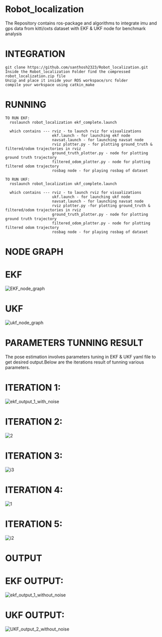 # Robot_localization
The Repository contains ros-package and algorithms to integrate imu and gps data from kitti/oxts dataset with EKF &amp; UKF node for benchmark analysis

# INTEGRATION

    git clone https://github.com/santhosh2323/Robot_localization.git
    Inside the Robot_localization Folder find the compressed robot_localization.zip file
    Unzip and place it inside your ROS workspace/src folder
    compile your workspace using catkin_make

# RUNNING

    TO RUN EKF:
      roslaunch robot_localization ekf_complete.launch
      
      which contains --- rviz - to launch rviz for visualizations
                         ekf.launch - for launching ekf node
                         navsat.launch - for launching navsat node
                         rviz plotter.py - for plotting ground_truth & filtered/odom trajectories in rviz
                         ground_truth_plotter.py - node for plotting ground truth trajectory
                         filtered_odom_plotter.py - node for plotting filtered odom trajectory
                         rosbag node - for playing rosbag of dataset

    TO RUN UKF:
      roslaunch robot_localization ukf_complete.launch
      
      which contains --- rviz - to launch rviz for visualizations
                         ukf.launch - for launching ukf node
                         navsat.launch - for launching navsat node
                         rviz plotter.py -for plotting ground_truth & filtered/odom trajectories in rviz
                         ground_truth_plotter.py - node for plotting ground truth trajectory
                         filtered_odom_plotter.py - node for plotting filtered odom trajectory
                         rosbag node - for playing rosbag of dataset

# NODE GRAPH
  # EKF
  
   ![EKF_node_graph](https://github.com/user-attachments/assets/4c9b4293-a9a8-4dd8-9cc3-86602398a248)


  # UKF

  ![ukf_node_graph](https://github.com/user-attachments/assets/9a4beb29-e963-4e51-82aa-1bab4cd84646)
  
  
# PARAMETERS TUNNING RESULT
 The pose estimation involves parameters tuning in EKF & UKF yaml file to get desired output.Below are the iterations result of tunning various parameters.

# ITERATION 1:

![ekf_output_1_with_noise](https://github.com/user-attachments/assets/546dda26-8c47-493e-b593-36e1f375dfd0)


# ITERATION 2:

![2](https://github.com/user-attachments/assets/359a0660-64f4-4492-a61c-74cbefefc738)


# ITERATION 3:

![i3](https://github.com/user-attachments/assets/1e80433a-4a73-4433-b2d4-46f60e3a5de6)


# ITERATION 4:

![1](https://github.com/user-attachments/assets/b58435ce-e17d-4e42-9293-ed2827466480)


# ITERATION 5:

![i2](https://github.com/user-attachments/assets/45e92b4d-c850-4e01-a05a-4c5175add64a)

    
# OUTPUT

# EKF OUTPUT:

![ekf_output_1_without_noise](https://github.com/user-attachments/assets/d50fc862-05ee-485e-b515-051452c47868)


            
# UKF OUTPUT:

![UKF_output_2_without_noise](https://github.com/user-attachments/assets/aeff6010-909e-4bf0-84a9-fc7051ec03f0)
